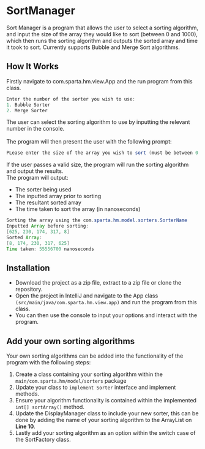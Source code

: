 # SortManager
Sort Manager is a program that allows the user to select a sorting algorithm, and input the size of 
the array they would like to sort (between 0 and 1000), which then runs the sorting algorithm and outputs the sorted array and time it took to sort. Currently supports Bubble and Merge Sort algorithms.

## How It Works
Firstly navigate to com.sparta.hm.view.App and the run program from this class.
```java
Enter the number of the sorter you wish to use:
1. Bubble Sorter
2. Merge Sorter
```
The user can select the sorting algorithm to use by inputting the relevant number in the console.
<br><br>The program will then present the user with the following prompt:
```java
PLease enter the size of the array you wish to sort (must be between 0 and 1000): 
```
If the user passes a valid size, the program will run the sorting algorithm and output the results.
<br>The program will output:
- The sorter being used
- The inputted array prior to sorting
- The resultant sorted array
- The time taken to sort the array (in nanoseconds)
```java
Sorting the array using the com.sparta.hm.model.sorters.SorterName
Inputted Array before sorting:
[625, 230, 174, 317, 8]
Sorted Array:
[8, 174, 230, 317, 625]
Time taken: 55556700 nanoseconds
```
## Installation
- Download the project as a zip file, extract to a zip file or clone the repository.
- Open the project in IntelliJ and navigate to the App class `(src/main/java/com.sparta.hm.view.app)` and run the program from this class.
- You can then use the console to input your options and interact with the program. 

## Add your own sorting algorithms
Your own sorting algorithms can be added into the functionality of the program with the following steps:
1. Create a class containing your sorting algorithm within the `main/com.sparta.hm/model/sorters` package
2. Update your class to `implement Sorter` interface and implement methods.
3. Ensure your algorithm functionality is contained within the implemented `int[] sortArray()` method.
4. Update the DisplayManager class to include your new sorter, this can be done by adding the name of your sorting algorithm to the ArrayList on **Line 10**.
5. Lastly add your sorting algorithm as an option within the switch case of the SortFactory class. 